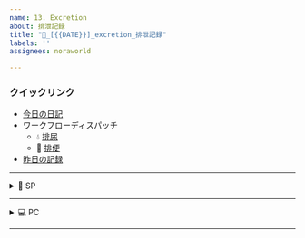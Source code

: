 ```yaml
---
name: 13. Excretion
about: 排泄記録
title: "💩_[{{DATE}}]_excretion_排泄記録"
labels: ''
assignees: noraworld

---
```


### クイックリンク
* [今日の日記]([{{MAIN_REPO_TODAY_URL}}])
* ワークフローディスパッチ
    * 💧 [排尿](https://github.com/noraworld/diary-templates-assistant/actions/workflows/urination.yml)
    * 💩 [排便](https://github.com/noraworld/diary-templates-assistant/actions/workflows/defecation.yml)
* [昨日の記録](https://github.com/noraworld/diary-templates/blob/main/templates/excretion/[{{YESTERDAY_YEAR}}]/[{{YESTERDAY_MONTH}}]/[{{YESTERDAY_DATE}}]-.md)



---



<details>
<summary>📱 SP</summary>

### 尿の色
| **バブル** | **透明** | **レモン** |
| :---: | :---: | :---: |
| ![bubble](https://noraworld.github.io/box-ash/assets/unlog/bubble.png) | ![clear](https://noraworld.github.io/box-ash/assets/unlog/clear.png) | ![lemon](https://noraworld.github.io/box-ash/assets/unlog/lemon.png) |
| **パイン** | **みかん** | **あんず** |
| ![pineapple](https://noraworld.github.io/box-ash/assets/unlog/pineapple.png) | ![tangerine](https://noraworld.github.io/box-ash/assets/unlog/tangerine.png) | ![apricot](https://noraworld.github.io/box-ash/assets/unlog/apricot.png) |
| **チェリー** | **コーラ** | **ブルーハワイ** |
| ![cherry](https://noraworld.github.io/box-ash/assets/unlog/cherry.png) | ![coke](https://noraworld.github.io/box-ash/assets/unlog/coke.png) | ![blue_hawaii](https://noraworld.github.io/box-ash/assets/unlog/blue_hawaii.png) |

### 便の色
| **マシュマロ** | **レモン** | **オレンジ** |
| :---: | :---: | :---: |
| ![marshmallow](https://noraworld.github.io/box-ash/assets/unlog/marshmallow.png) | ![citrus_limon](https://noraworld.github.io/box-ash/assets/unlog/citrus_limon.png) | ![orange](https://noraworld.github.io/box-ash/assets/unlog/orange.png) |
| **かつおぶし** | **カレー** | **チョコレート** |
| ![dried_bonito](https://noraworld.github.io/box-ash/assets/unlog/dried_bonito.png) | ![curry](https://noraworld.github.io/box-ash/assets/unlog/curry.png) | ![chocolate](https://noraworld.github.io/box-ash/assets/unlog/chocolate.png) |
| **もろへいや** | **いかすみ** | **ハバネロ** |
| ![molokhia](https://noraworld.github.io/box-ash/assets/unlog/molokhia.png) | ![squid_ink](https://noraworld.github.io/box-ash/assets/unlog/squid_ink.png) | ![habanero](https://noraworld.github.io/box-ash/assets/unlog/habanero.png) |

### 便のかたち
| **ころころ** | **かちかち** | **ぶりぶり** | **ほそほそ** |
| :---: | :---: | :---: | :---: |
| ![pellet](https://noraworld.github.io/box-ash/assets/unlog/pellet.png) | ![hard](https://noraworld.github.io/box-ash/assets/unlog/hard.png) | ![burst](https://noraworld.github.io/box-ash/assets/unlog/burst.png) | ![thin](https://noraworld.github.io/box-ash/assets/unlog/thin.png) |
| **ふわふわ** | **どろどろ** | **びちびち** | **出なかった** |
| ![fluffy](https://noraworld.github.io/box-ash/assets/unlog/fluffy.png) | ![mushy](https://noraworld.github.io/box-ash/assets/unlog/mushy.png) | ![watery](https://noraworld.github.io/box-ash/assets/unlog/watery.png) | ![none](https://noraworld.github.io/box-ash/assets/unlog/none.png) |

### 便の状態
| **かたち** |
| :---: |
| ![shape](https://noraworld.github.io/box-ash/assets/unlog/shape.jpg) |
| **色** |
| ![color](https://noraworld.github.io/box-ash/assets/unlog/color.jpg) |
| **量** |
| ![amount](https://noraworld.github.io/box-ash/assets/unlog/amount.jpg) |
| **におい** |
| ![smell](https://noraworld.github.io/box-ash/assets/unlog/smell.jpg) |
| **すっきり** |
| ![relief](https://noraworld.github.io/box-ash/assets/unlog/relief.jpg) |
</details>



---



<details>
<summary>💻 PC</summary>

### 尿の色
| バブル | 透明 | レモン | パイン | みかん | あんず | チェリー | コーラ | ブルーハワイ |
| :---: | :---: | :---: | :---: | :---: | :---: | :---: | :---: | :---: |
| ![bubble](https://noraworld.github.io/box-ash/assets/unlog/bubble.png) | ![clear](https://noraworld.github.io/box-ash/assets/unlog/clear.png) | ![lemon](https://noraworld.github.io/box-ash/assets/unlog/lemon.png) | ![pineapple](https://noraworld.github.io/box-ash/assets/unlog/pineapple.png) | ![tangerine](https://noraworld.github.io/box-ash/assets/unlog/tangerine.png) | ![apricot](https://noraworld.github.io/box-ash/assets/unlog/apricot.png) | ![cherry](https://noraworld.github.io/box-ash/assets/unlog/cherry.png) | ![coke](https://noraworld.github.io/box-ash/assets/unlog/coke.png) | ![blue_hawaii](https://noraworld.github.io/box-ash/assets/unlog/blue_hawaii.png) |

### 便の色
| マシュマロ | レモン | オレンジ | かつおぶし | カレー | チョコレート | もろへいや | いかすみ | ハバネロ |
| :---: | :---: | :---: | :---: | :---: | :---: | :---: | :---: | :---: |
| ![marshmallow](https://noraworld.github.io/box-ash/assets/unlog/marshmallow.png) | ![citrus_limon](https://noraworld.github.io/box-ash/assets/unlog/citrus_limon.png) | ![orange](https://noraworld.github.io/box-ash/assets/unlog/orange.png) | ![dried_bonito](https://noraworld.github.io/box-ash/assets/unlog/dried_bonito.png) | ![curry](https://noraworld.github.io/box-ash/assets/unlog/curry.png) | ![chocolate](https://noraworld.github.io/box-ash/assets/unlog/chocolate.png) | ![molokhia](https://noraworld.github.io/box-ash/assets/unlog/molokhia.png) | ![squid_ink](https://noraworld.github.io/box-ash/assets/unlog/squid_ink.png) | ![habanero](https://noraworld.github.io/box-ash/assets/unlog/habanero.png) |

### 便のかたち
| ころころ | かちかち | ぶりぶり | ほそほそ | ふわふわ | どろどろ | びちびち | 出なかった |
| :---: | :---: | :---: | :---: | :---: | :---: | :---: | :---: |
| ![pellet](https://noraworld.github.io/box-ash/assets/unlog/pellet.png) | ![hard](https://noraworld.github.io/box-ash/assets/unlog/hard.png) | ![burst](https://noraworld.github.io/box-ash/assets/unlog/burst.png) | ![thin](https://noraworld.github.io/box-ash/assets/unlog/thin.png) | ![fluffy](https://noraworld.github.io/box-ash/assets/unlog/fluffy.png) | ![mushy](https://noraworld.github.io/box-ash/assets/unlog/mushy.png) | ![watery](https://noraworld.github.io/box-ash/assets/unlog/watery.png) | ![none](https://noraworld.github.io/box-ash/assets/unlog/none.png) |

### 便の状態
| **かたち** | **色** |
| :---: | :---: | :---: |
| ![shape](https://noraworld.github.io/box-ash/assets/unlog/shape.jpg) | ![color](https://noraworld.github.io/box-ash/assets/unlog/color.jpg) |
| **量** | **におい** | **すっきり** |
| ![amount](https://noraworld.github.io/box-ash/assets/unlog/amount.jpg) | ![smell](https://noraworld.github.io/box-ash/assets/unlog/smell.jpg) | ![relief](https://noraworld.github.io/box-ash/assets/unlog/relief.jpg) |
</details>



---
